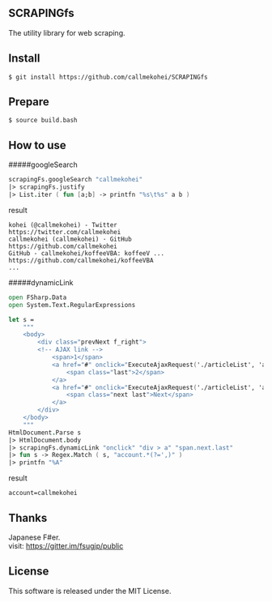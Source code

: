 SCRAPINGfs
---
The utility library for web scraping.

Install
---
```
$ git install https://github.com/callmekohei/SCRAPINGfs
```

Prepare
---
```
$ source build.bash
```

How to use
---
#####googleSearch
```fsharp
scrapingFs.googleSearch "callmekohei"
|> scrapingFs.justify
|> List.iter ( fun [a;b] -> printfn "%s\t%s" a b )
```
result
```text
kohei (@callmekohei) - Twitter              https://twitter.com/callmekohei
callmekohei (callmekohei) · GitHub          https://github.com/callmekohei
GitHub - callmekohei/koffeeVBA: koffeeV ... https://github.com/callmekohei/koffeeVBA
...
```
#####dynamicLink
```fsharp
open FSharp.Data
open System.Text.RegularExpressions

let s =
    """
    <body>
        <div class="prevNext f_right">
        <!-- AJAX link -->
            <span>1</span>
            <a href="#" onclick="ExecuteAjaxRequest('./articleList', 'account=12345', 'DispListArticle'); return false;">
                <span class="last">2</span>
            </a>
            <a href="#" onclick="ExecuteAjaxRequest('./articleList', 'account=callmekohei', 'DispListArticle'); return false;">
                <span class="next last">Next</span>
            </a>
        </div>
    </body>
    """
HtmlDocument.Parse s
|> HtmlDocument.body
|> scrapingFs.dynamicLink "onclick" "div > a" "span.next.last"
|> fun s -> Regex.Match ( s, "account.*(?=',)" )
|> printfn "%A"
```
result
```
account=callmekohei
```
Thanks
---
Japanese F#er.  
visit: https://gitter.im/fsugjp/public  

License
---
This software is released under the MIT License.

